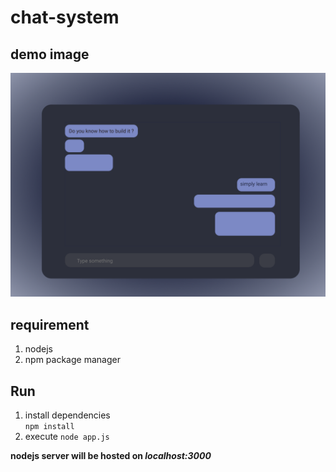 # chat-system

## demo image

![demo](./demo.png)

## requirement

1.  nodejs
2.  npm package manager

## Run

1. install dependencies  
   `npm install`
2. execute
   `node app.js`

**nodejs server will be hosted on _localhost:3000_**
